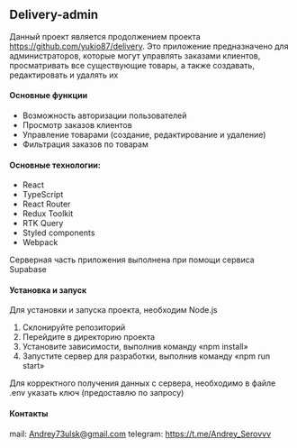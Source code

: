 ## Delivery-admin
Данный проект является продолжением проекта https://github.com/yukio87/delivery. Это приложение предназначено для администраторов, которые могут управлять заказами клиентов, просматривать все существующие товары, а также создавать, редактировать и удалять их

#### Основные функции
- Возможность авторизации пользователей
- Просмотр заказов клиентов
- Управление товарами (создание, редактирование и удаление)
- Фильтрация заказов по товарам

#### Основные технологии:
- React
- TypeScript
- React Router
- Redux Toolkit
- RTK Query
- Styled components
- Webpack

Серверная часть приложения выполнена при помощи сервиса Supabase

#### Установка и запуск
Для установки и запуска проекта, необходим Node.js

1. Склонируйте репозиторий
2. Перейдите в директорию проекта
3. Установите зависимости, выполнив команду «npm install»
4. Запустите сервер для разработки, выполнив команду «npm run start»

Для корректного получения данных с сервера, необходимо в файле .env указать ключ (предоставлю по запросу)

#### Контакты
mail: Andrey73ulsk@gmail.com
telegram: https://t.me/Andrey_Serovvv
